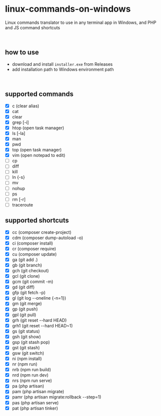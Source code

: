 # linux-commands-on-windows
Linux commands translator to use in any terminal app in Windows, and PHP and JS command shortcuts

<br />

## how to use
- download and install `installer.exe` from Releases
- add installation path to Windows environment path

<br />

## supported commands
- [x] c (clear alias)
- [x] cat
- [x] clear
- [x] grep [-i]
- [x] htop (open task manager)
- [x] ls [-la]
- [x] man
- [x] pwd
- [x] top (open task manager)
- [x] vim (open notepad to edit)
- [ ] cp
- [ ] diff
- [ ] kill
- [ ] ln {-s}
- [ ] mv
- [ ] nohup
- [ ] ps
- [ ] rm [-r]
- [ ] traceroute

## supported shortcuts
- [x] cc (composer create-project)
- [x] cdm (composer dump-autoload -o)
- [x] ci (composer install)
- [x] cr (composer require)
- [x] cu (composer update)
- [x] ga (git add .)
- [x] gb (git branch)
- [x] gch (git checkout)
- [x] gcl (git clone)
- [x] gcm (git commit -m)
- [x] gd (git diff)
- [x] gfp (git fetch -p)
- [x] gl (git log --oneline {-n=1})
- [x] gm (git merge)
- [x] gp (git push)
- [x] gpl (git pull)
- [x] grh (git reset --hard HEAD)
- [x] grh1 (git reset --hard HEAD~1)
- [x] gs (git status)
- [x] gsh (git show)
- [x] gsp (git stash pop)
- [x] gst (git stash)
- [x] gsw (git switch)
- [x] ni (npm install)
- [x] nr (npm run)
- [x] nrb (npm run build)
- [x] nrd (npm run dev)
- [x] nrs (npm run serve)
- [x] pa (php artisan)
- [x] pam (php artisan migrate)
- [x] pamr (php artisan migrate:rollback --step=1)
- [x] pas (php artisan serve)
- [x] pat (php artisan tinker)
